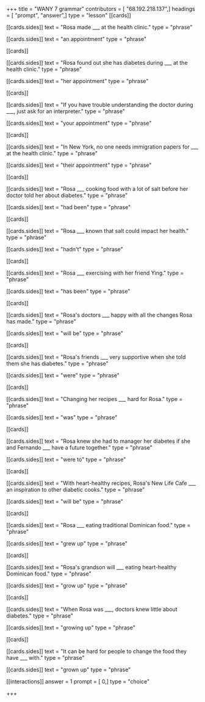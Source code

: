 +++
title = "WANY 7 grammar"
contributors = [ "68.192.218.137",]
headings = [ "prompt", "answer",]
type = "lesson"
[[cards]]

[[cards.sides]]
text = "Rosa made ___ at the health clinic."
type = "phrase"

[[cards.sides]]
text = "an appointment"
type = "phrase"

[[cards]]

[[cards.sides]]
text = "Rosa found out she has diabetes during ___ at the  health clinic."
type = "phrase"

[[cards.sides]]
text = "her appointment"
type = "phrase"

[[cards]]

[[cards.sides]]
text = "If you have trouble understanding the doctor during ___, just ask for an interpreter."
type = "phrase"

[[cards.sides]]
text = "your appointment"
type = "phrase"

[[cards]]

[[cards.sides]]
text = "In New York, no one needs immigration papers for ___ at the health clinic."
type = "phrase"

[[cards.sides]]
text = "their appointment"
type = "phrase"

[[cards]]

[[cards.sides]]
text = "Rosa ___ cooking food with a lot of salt before her doctor told her about diabetes."
type = "phrase"

[[cards.sides]]
text = "had been"
type = "phrase"

[[cards]]

[[cards.sides]]
text = "Rosa ___ known that salt could impact her health."
type = "phrase"

[[cards.sides]]
text = "hadn't"
type = "phrase"

[[cards]]

[[cards.sides]]
text = "Rosa ___ exercising with her friend Ying."
type = "phrase"

[[cards.sides]]
text = "has been"
type = "phrase"

[[cards]]

[[cards.sides]]
text = "Rosa's doctors ___ happy with all the changes Rosa has made."
type = "phrase"

[[cards.sides]]
text = "will be"
type = "phrase"

[[cards]]

[[cards.sides]]
text = "Rosa's friends ___ very supportive when she told them she has diabetes."
type = "phrase"

[[cards.sides]]
text = "were"
type = "phrase"

[[cards]]

[[cards.sides]]
text = "Changing her recipes ___ hard for Rosa."
type = "phrase"

[[cards.sides]]
text = "was"
type = "phrase"

[[cards]]

[[cards.sides]]
text = "Rosa knew she had to manager her diabetes if she and Fernando ___ have a future together."
type = "phrase"

[[cards.sides]]
text = "were to"
type = "phrase"

[[cards]]

[[cards.sides]]
text = "With heart-healthy recipes, Rosa's New Life Cafe ___ an inspiration to other diabetic cooks."
type = "phrase"

[[cards.sides]]
text = "will be"
type = "phrase"

[[cards]]

[[cards.sides]]
text = "Rosa ___ eating traditional Dominican food."
type = "phrase"

[[cards.sides]]
text = "grew up"
type = "phrase"

[[cards]]

[[cards.sides]]
text = "Rosa's grandson will ___ eating heart-healthy Dominican food."
type = "phrase"

[[cards.sides]]
text = "grow up"
type = "phrase"

[[cards]]

[[cards.sides]]
text = "When Rosa was ___, doctors knew little about diabetes."
type = "phrase"

[[cards.sides]]
text = "growing up"
type = "phrase"

[[cards]]

[[cards.sides]]
text = "It can be hard for people to change the food they have ___ with."
type = "phrase"

[[cards.sides]]
text = "grown up"
type = "phrase"

[[interactions]]
answer = 1
prompt = [ 0,]
type = "choice"

+++
